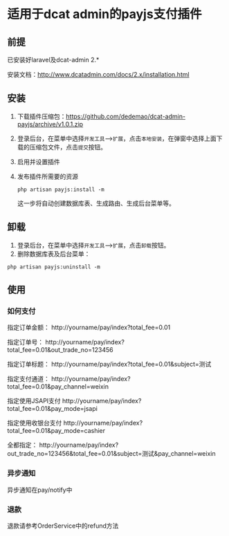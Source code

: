 适用于dcat admin的payjs支付插件
======
## 前提
已安装好laravel及dcat-admin 2.*

安装文档：http://www.dcatadmin.com/docs/2.x/installation.html

## 安装

1. 下载插件压缩包：https://github.com/dedemao/dcat-admin-payjs/archive/v1.0.1.zip

2. 登录后台，在菜单中选择`开发工具`-->`扩展`，点击`本地安装`，在弹窗中选择上面下载的压缩包文件，点击`提交`按钮。

3. 启用并设置插件

4. 发布插件所需要的资源

   ```
   php artisan payjs:install -m
   ```

   这一步将自动创建数据库表、生成路由、生成后台菜单等。

## 卸载

1. 登录后台，在菜单中选择`开发工具`-->`扩展`，点击`卸载`按钮。
2. 删除数据库表及后台菜单：

```
php artisan payjs:uninstall -m
````

## 使用
### 如何支付
指定订单金额：
http://yourname/pay/index?total_fee=0.01

指定订单号：
http://yourname/pay/index?total_fee=0.01&out_trade_no=123456

指定订单标题：
http://yourname/pay/index?total_fee=0.01&subject=测试

指定支付通道：
http://yourname/pay/index?total_fee=0.01&pay_channel=weixin

指定使用JSAPI支付
http://yourname/pay/index?total_fee=0.01&pay_mode=jsapi

指定使用收银台支付
http://yourname/pay/index?total_fee=0.01&pay_mode=cashier

全都指定：
http://yourname/pay/index?out_trade_no=123456&total_fee=0.01&subject=测试&pay_channel=weixin

### 异步通知
异步通知在pay/notify中

### 退款
退款请参考OrderService中的refund方法
